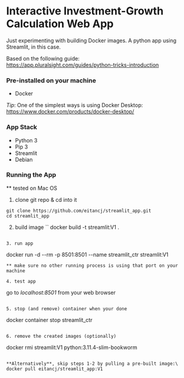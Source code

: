 # Interactive Investment-Growth Calculation Web App 

Just experimenting with building Docker images. A python app using Streamlit, in this case.

Based on the following guide:\
https://app.pluralsight.com/guides/python-tricks-introduction

### Pre-installed on your machine
- Docker

*Tip*: One of the simplest ways is using Docker Desktop:\
https://www.docker.com/products/docker-desktop/
### App Stack
- Python 3
- Pip 3
- Streamlit
- Debian

### Running the App
** tested on Mac OS

1. clone git repo & cd into it
```
git clone https://github.com/eitancj/streamlit_app.git
cd streamlit_app
```

2. build image
``
docker build -t streamlit:V1 .
```

3. run app
```
docker run -d --rm -p 8501:8501 --name streamlit_ctr streamlit:V1
```
** make sure no other running process is using that port on your machine

4. test app
```
go to *localhost:8501* from your web browser
```

5. stop (and remove) container when your done
```
docker container stop streamlit_ctr
```

6. remove the created images (optionally)
```
docker rmi streamlit:V1 python:3.11.4-slim-bookworm
```

**Alternatively**, skip steps 1-2 by pulling a pre-built image:\
docker pull eitancj/streamlit_app:V1
